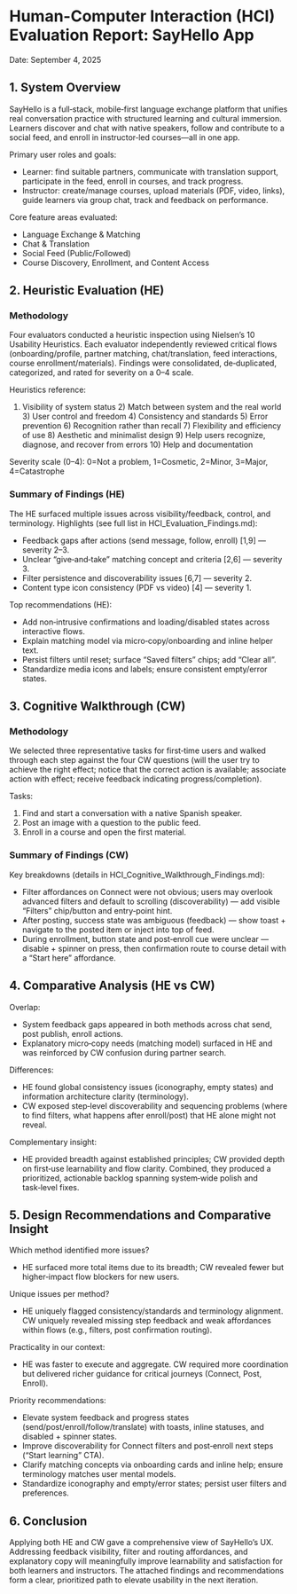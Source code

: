 # Human-Computer Interaction (HCI) Evaluation Report: SayHello App

Date: September 4, 2025

## 1. System Overview

SayHello is a full‑stack, mobile‑first language exchange platform that unifies real conversation practice with structured learning and cultural immersion. Learners discover and chat with native speakers, follow and contribute to a social feed, and enroll in instructor‑led courses—all in one app.

Primary user roles and goals:

- Learner: find suitable partners, communicate with translation support, participate in the feed, enroll in courses, and track progress.
- Instructor: create/manage courses, upload materials (PDF, video, links), guide learners via group chat, track and feedback on performance.

Core feature areas evaluated:

- Language Exchange & Matching
- Chat & Translation
- Social Feed (Public/Followed)
- Course Discovery, Enrollment, and Content Access

## 2. Heuristic Evaluation (HE)

### Methodology

Four evaluators conducted a heuristic inspection using Nielsen’s 10 Usability Heuristics. Each evaluator independently reviewed critical flows (onboarding/profile, partner matching, chat/translation, feed interactions, course enrollment/materials). Findings were consolidated, de‑duplicated, categorized, and rated for severity on a 0–4 scale.

Heuristics reference:

1. Visibility of system status 2) Match between system and the real world 3) User control and freedom 4) Consistency and standards 5) Error prevention 6) Recognition rather than recall 7) Flexibility and efficiency of use 8) Aesthetic and minimalist design 9) Help users recognize, diagnose, and recover from errors 10) Help and documentation

Severity scale (0–4): 0=Not a problem, 1=Cosmetic, 2=Minor, 3=Major, 4=Catastrophe

### Summary of Findings (HE)

The HE surfaced multiple issues across visibility/feedback, control, and terminology. Highlights (see full list in HCI_Evaluation_Findings.md):

- Feedback gaps after actions (send message, follow, enroll) [1,9] — severity 2–3.
- Unclear “give‑and‑take” matching concept and criteria [2,6] — severity 3.
- Filter persistence and discoverability issues [6,7] — severity 2.
- Content type icon consistency (PDF vs video) [4] — severity 1.

Top recommendations (HE):

- Add non‑intrusive confirmations and loading/disabled states across interactive flows.
- Explain matching model via micro‑copy/onboarding and inline helper text.
- Persist filters until reset; surface “Saved filters” chips; add “Clear all”.
- Standardize media icons and labels; ensure consistent empty/error states.

## 3. Cognitive Walkthrough (CW)

### Methodology

We selected three representative tasks for first‑time users and walked through each step against the four CW questions (will the user try to achieve the right effect; notice that the correct action is available; associate action with effect; receive feedback indicating progress/completion).

Tasks:

1. Find and start a conversation with a native Spanish speaker.
2. Post an image with a question to the public feed.
3. Enroll in a course and open the first material.

### Summary of Findings (CW)

Key breakdowns (details in HCI_Cognitive_Walkthrough_Findings.md):

- Filter affordances on Connect were not obvious; users may overlook advanced filters and default to scrolling (discoverability) — add visible “Filters” chip/button and entry‑point hint.
- After posting, success state was ambiguous (feedback) — show toast + navigate to the posted item or inject into top of feed.
- During enrollment, button state and post‑enroll cue were unclear — disable + spinner on press, then confirmation route to course detail with a “Start here” affordance.

## 4. Comparative Analysis (HE vs CW)

Overlap:

- System feedback gaps appeared in both methods across chat send, post publish, enroll actions.
- Explanatory micro‑copy needs (matching model) surfaced in HE and was reinforced by CW confusion during partner search.

Differences:

- HE found global consistency issues (iconography, empty states) and information architecture clarity (terminology).
- CW exposed step‑level discoverability and sequencing problems (where to find filters, what happens after enroll/post) that HE alone might not reveal.

Complementary insight:

- HE provided breadth against established principles; CW provided depth on first‑use learnability and flow clarity. Combined, they produced a prioritized, actionable backlog spanning system‑wide polish and task‑level fixes.

## 5. Design Recommendations and Comparative Insight

Which method identified more issues?

- HE surfaced more total items due to its breadth; CW revealed fewer but higher‑impact flow blockers for new users.

Unique issues per method?

- HE uniquely flagged consistency/standards and terminology alignment. CW uniquely revealed missing step feedback and weak affordances within flows (e.g., filters, post confirmation routing).

Practicality in our context:

- HE was faster to execute and aggregate. CW required more coordination but delivered richer guidance for critical journeys (Connect, Post, Enroll).

Priority recommendations:

- Elevate system feedback and progress states (send/post/enroll/follow/translate) with toasts, inline statuses, and disabled + spinner states.
- Improve discoverability for Connect filters and post‑enroll next steps (“Start learning” CTA).
- Clarify matching concepts via onboarding cards and inline help; ensure terminology matches user mental models.
- Standardize iconography and empty/error states; persist user filters and preferences.

## 6. Conclusion

Applying both HE and CW gave a comprehensive view of SayHello’s UX. Addressing feedback visibility, filter and routing affordances, and explanatory copy will meaningfully improve learnability and satisfaction for both learners and instructors. The attached findings and recommendations form a clear, prioritized path to elevate usability in the next iteration.
